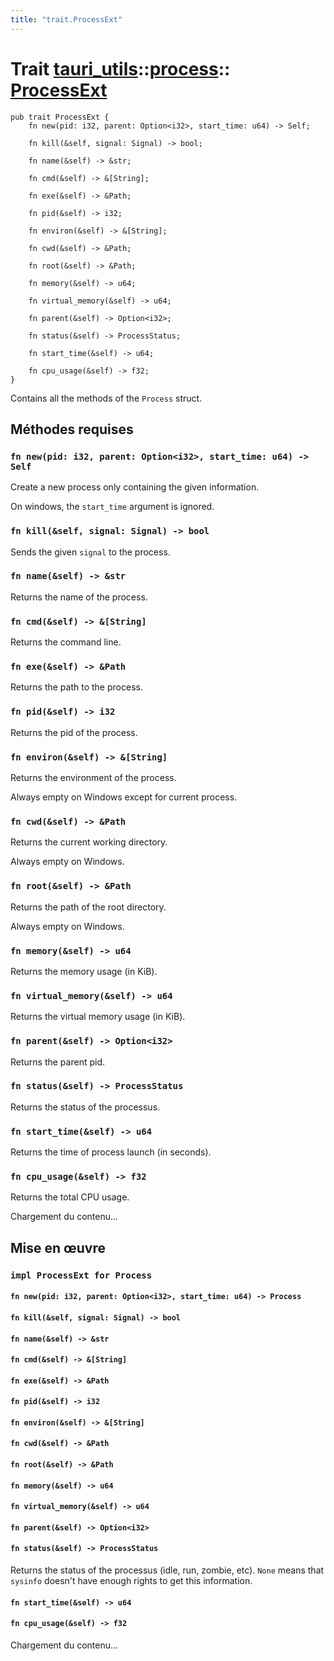 ```yaml
---
title: "trait.ProcessExt"
---
```


# Trait [tauri_utils](/docs/api/rust/tauri_utils/../index.html)::​[process](/docs/api/rust/tauri_utils/index.html)::​[ProcessExt](/docs/api/rust/tauri_utils/)

    pub trait ProcessExt {
        fn new(pid: i32, parent: Option<i32>, start_time: u64) -> Self;
    
        fn kill(&self, signal: Signal) -> bool;
    
        fn name(&self) -> &str;
    
        fn cmd(&self) -> &[String];
    
        fn exe(&self) -> &Path;
    
        fn pid(&self) -> i32;
    
        fn environ(&self) -> &[String];
    
        fn cwd(&self) -> &Path;
    
        fn root(&self) -> &Path;
    
        fn memory(&self) -> u64;
    
        fn virtual_memory(&self) -> u64;
    
        fn parent(&self) -> Option<i32>;
    
        fn status(&self) -> ProcessStatus;
    
        fn start_time(&self) -> u64;
    
        fn cpu_usage(&self) -> f32;
    }

Contains all the methods of the `Process` struct.

## Méthodes requises

### `fn new(pid: i32, parent: Option<i32>, start_time: u64) -> Self`

Create a new process only containing the given information.

On windows, the `start_time` argument is ignored.

### `fn kill(&self, signal: Signal) -> bool`

Sends the given `signal` to the process.

### `fn name(&self) -> &str`

Returns the name of the process.

### `fn cmd(&self) -> &[String]`

Returns the command line.

### `fn exe(&self) -> &Path`

Returns the path to the process.

### `fn pid(&self) -> i32`

Returns the pid of the process.

### `fn environ(&self) -> &[String]`

Returns the environment of the process.

Always empty on Windows except for current process.

### `fn cwd(&self) -> &Path`

Returns the current working directory.

Always empty on Windows.

### `fn root(&self) -> &Path`

Returns the path of the root directory.

Always empty on Windows.

### `fn memory(&self) -> u64`

Returns the memory usage (in KiB).

### `fn virtual_memory(&self) -> u64`

Returns the virtual memory usage (in KiB).

### `fn parent(&self) -> Option<i32>`

Returns the parent pid.

### `fn status(&self) -> ProcessStatus`

Returns the status of the processus.

### `fn start_time(&self) -> u64`

Returns the time of process launch (in seconds).

### `fn cpu_usage(&self) -> f32`

Returns the total CPU usage.

Chargement du contenu...

## Mise en œuvre

### `impl ProcessExt for Process`

#### `fn new(pid: i32, parent: Option<i32>, start_time: u64) -> Process`

#### `fn kill(&self, signal: Signal) -> bool`

#### `fn name(&self) -> &str`

#### `fn cmd(&self) -> &[String]`

#### `fn exe(&self) -> &Path`

#### `fn pid(&self) -> i32`

#### `fn environ(&self) -> &[String]`

#### `fn cwd(&self) -> &Path`

#### `fn root(&self) -> &Path`

#### `fn memory(&self) -> u64`

#### `fn virtual_memory(&self) -> u64`

#### `fn parent(&self) -> Option<i32>`

#### `fn status(&self) -> ProcessStatus`

Returns the status of the processus (idle, run, zombie, etc). `None` means that `sysinfo` doesn't have enough rights to get this information.

#### `fn start_time(&self) -> u64`

#### `fn cpu_usage(&self) -> f32`

Chargement du contenu...
